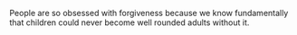 
People are so obsessed with forgiveness because we know fundamentally that children could never become well rounded adults without it.